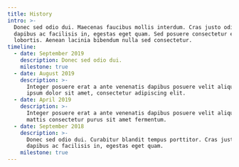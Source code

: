 ```yaml
---
title: History
intro: >-
  Donec sed odio dui. Maecenas faucibus mollis interdum. Cras justo odio,
  dapibus ac facilisis in, egestas eget quam. Sed posuere consectetur est at
  lobortis. Aenean lacinia bibendum nulla sed consectetur.
timeline:
  - date: September 2019
    description: Donec sed odio dui.
    milestone: true
  - date: August 2019
    description: >-
      Integer posuere erat a ante venenatis dapibus posuere velit aliquet. Lorem
      ipsum dolor sit amet, consectetur adipiscing elit.
  - date: April 2019
    description: >-
      Integer posuere erat a ante venenatis dapibus posuere velit aliquet. Cras
      mattis consectetur purus sit amet fermentum.
  - date: September 2018
    description: >-
      Donec sed odio dui. Curabitur blandit tempus porttitor. Cras justo odio,
      dapibus ac facilisis in, egestas eget quam.
    milestone: true
---
```


